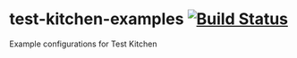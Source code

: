 # test-kitchen-examples [![Build Status](https://secure.travis-ci.org/zl4bv/test-kitchen-examples.svg?branch=master)](http://travis-ci.org/zl4bv/test-kitchen-examples)
Example configurations for Test Kitchen

